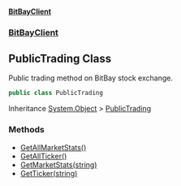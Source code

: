#### [BitBayClient](./index.md 'index')
### [BitBayClient](./BitBayClient.md 'BitBayClient')
## PublicTrading Class
Public trading method on BitBay stock exchange.  
```csharp
public class PublicTrading
```
Inheritance [System.Object](https://docs.microsoft.com/en-us/dotnet/api/System.Object 'System.Object') &gt; [PublicTrading](./BitBayClient-PublicTrading.md 'BitBayClient.PublicTrading')  
### Methods
- [GetAllMarketStats()](./BitBayClient-PublicTrading-GetAllMarketStats().md 'BitBayClient.PublicTrading.GetAllMarketStats()')
- [GetAllTicker()](./BitBayClient-PublicTrading-GetAllTicker().md 'BitBayClient.PublicTrading.GetAllTicker()')
- [GetMarketStats(string)](./BitBayClient-PublicTrading-GetMarketStats(string).md 'BitBayClient.PublicTrading.GetMarketStats(string)')
- [GetTicker(string)](./BitBayClient-PublicTrading-GetTicker(string).md 'BitBayClient.PublicTrading.GetTicker(string)')
